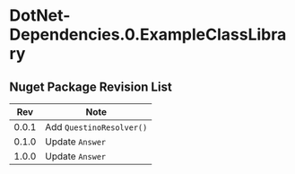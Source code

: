 # DotNet-Dependencies.0.ExampleClassLibrary

## Nuget Package Revision List

| Rev       | Note                      |
| --------  | -------                   |
| 0.0.1     | Add `QuestinoResolver()`  |
| 0.1.0     | Update `Answer`           |
| 1.0.0     | Update `Answer`           |